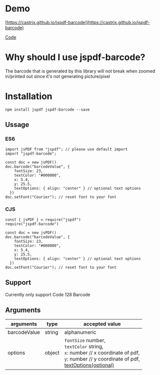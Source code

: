 # Demo
[https://castrix.github.io/jspdf-barcode](https://castrix.github.io/jspdf-barcode)

[Code](https://github.com/castrix/jspdf-barcode/tree/main/example)

# Why should I use jspdf-barcode?

The barcode that is generated by this library will not break when zoomed in/printed out since it's not generating picture/pixel

# Installation

```
npm install jspdf jspdf-barcode --save
```

## Ussage

### ES6

```
import jsPDF from "jspdf"; // please use default import
import "jspdf-barcode";

const doc = new jsPDF()
doc.barcode("barcodeValue", {
    fontSize: 23,
    textColor: "#000000",
    x: 5.4,
    y: 25.5,
    textOptions: { align: "center" } // optional text options
  })
doc.setFont("Courier"); // reset font to your font
```

### CJS

```
const { jsPDF } = require("jspdf")
require("jspdf-barcode")

const doc = new jsPDF()
doc.barcode("barcodeValue", {
    fontSize: 23,
    textColor: "#000000",
    x: 5.4,
    y: 25.5,
    textOptions: { align: "center" } // optional text options
  })
doc.setFont("Courier"); // reset font to your font
```

## Support
Currently only support Code 128 Barcode

## Arguments

| arguments    | type   | accepted value                                                                                             |
|--------------|--------|------------------------------------------------------------------------------------------------------------|
| barcodeValue | string | alphanumeric                                                                                               |   |   |
| options      | object | `fontSize` number, <br/> `textColor` string, <br/> `x`: number // x coordinate of pdf, <br/> `y`: number // y coordinate of pdf, <br/> [textOptions(optional)](https://artskydj.github.io/jsPDF/docs/jsPDF.html#text) |
